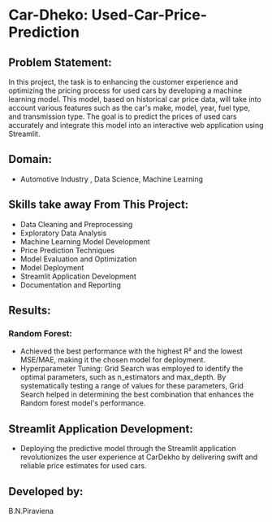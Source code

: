 # Car-Dheko: Used-Car-Price-Prediction

## Problem Statement:
   In this project, the task is to enhancing the customer experience and 
optimizing the pricing process for used cars by developing a machine learning 
model. This model, based on historical car price data, will take into account 
various features such as the car's make, model, year, fuel type, and transmission 
type. The goal is to predict the prices of used cars accurately and integrate this 
model into an interactive web application using Streamlit.

## Domain:
* Automotive Industry , Data Science, Machine Learning

## Skills take away From This Project:
* Data Cleaning and Preprocessing
* Exploratory Data Analysis
* Machine Learning Model Development
* Price Prediction Techniques
* Model Evaluation and Optimization
* Model Deployment
* Streamlit Application Development
* Documentation and Reporting
  
## Results: 
### Random Forest: 
* Achieved the best performance with the highest R² and the lowest 
MSE/MAE, making it the chosen model for deployment.
* Hyperparameter Tuning: Grid Search was employed to identify the 
optimal parameters, such as n_estimators and max_depth. By 
systematically testing a range of values for these parameters, Grid Search 
helped in determining the best combination that enhances the Random 
forest model's performance.
##  Streamlit Application Development:
 * Deploying the predictive model through the Streamlit application 
revolutionizes the user experience at CarDekho by delivering swift and 
reliable price estimates for used cars. 
## Developed by:
B.N.Piraviena

